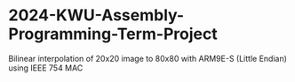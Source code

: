 # 2024-KWU-Assembly-Programming-Term-Project
Bilinear interpolation of 20x20 image to 80x80 with ARM9E-S (Little Endian) using IEEE 754 MAC
